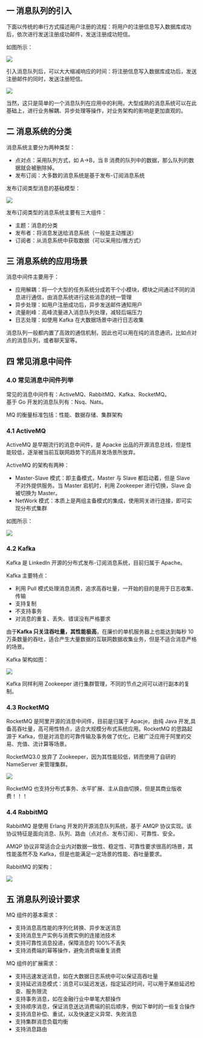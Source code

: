 ## 一 消息队列的引入

下面以传统的串行方式描述用户注册的流程：将用户的注册信息写入数据库成功后，依次进行发送注册成功邮件，发送注册成功短信。

如图所示：

![](../images/mq/mq-00-1.png)

引入消息队列后，可以大大缩减响应的时间：将注册信息写入数据库成功后，发送注册邮件的同时，发送注册短信。

![](../images/mq/mq-00-2.png)

当然，这只是简单的一个消息队列在应用中的利用。大型成熟的消息系统可以在此基础上，进行业务解耦、异步处理等操作，对业务架构的影响是更加直观的。

## 二 消息系统的分类

消息系统主要分为两种类型：

- 点对点：采用队列方式，如 A->B，当 B 消费的队列中的数据，那么队列的数据就会被删除掉。
- 发布订阅：大多数的消息系统是基于发布-订阅消息系统

发布订阅类型消息的基础模型：

![](../images/mq/mq-00-3.svg)

发布订阅类型的消息系统主要有三大组件：

- 主题：消息的分类
- 发布者：将消息发送给消息系统（一般是主动推送）
- 订阅者：从消息系统中获取数据（可以采用拉/推方式）

## 三 消息系统的应用场景

消息中间件主要用于：

- 应用解耦：将一个大型的任务系统分成若干个小模块，模块之间通过不同的消息进行通信，由消息系统进行这些消息的统一管理
- 异步处理：如用户注册成功后，异步发送邮件通知用户
- 流量削峰：高峰流量进入消息队列处理，减轻后端压力
- 日志处理：如使用 Kafka 在大数据场景中进行日志收集

消息队列一般都内置了高效的通信机制，因此也可以用在纯的消息通讯，比如点对点的消息队列，或者聊天室等。

## 四 常见消息中间件

### 4.0 常见消息中间件列举

常见的消息中间件有：ActiveMQ、RabbitMQ、Kafka、RocketMQ。  
基于 Go 开发的消息队列有：Nsq、Nats。

MQ 的衡量标准包括：性能、数据存储、集群架构

### 4.1 ActiveMQ

ActiveMQ 是早期流行的消息中间件，是 Apacke 出品的开源消息总线，但是性能较低，逐渐被当前互联网趋势下的高并发场景所放弃。

ActiveMQ 的架构有两种：

- Master-Slave 模式：即主备模式，Master 与 Slave 都启动着，但是 Slave 不对外提供服务。当 Master 宕机时，利用 Zookeeper 进行切换，Slave 会被切换为 Master。
- NetWork 模式：本质上是两组主备模式的集成，使用网关进行连接，即可实现分布式集群

如图所示：

![](../images/mq/mq-01.png)

### 4.2 Kafka

Kafka 是 LinkedIn 开源的分布式发布-订阅消息系统，目前归属于 Apache。

Kafka 主要特点：

- 利用 Pull 模式处理消息消费，追求高吞吐量，一开始的目的是用于日志收集、传输
- 支持复制
- 不支持事务
- 对消息的重复、丢失、错误没有严格要求

由于**Kafka 只关注吞吐量，其性能极高**，在廉价的单机服务器上也能达到每秒 10 万条数量的吞吐，适合产生大量数据的互联网数据收集业务，但是不适合消息严格的场景。

Kafka 架构如图：

![](../images/mq/mq-02.png)

Kafka 同样利用 Zookeeper 进行集群管理，不同的节点之间可以进行副本的复制。

### 4.3 RocketMQ

RocketMQ 是阿里开源的消息中间件，目前是归属于 Apacje，由纯 Java 开发,具备高吞吐量，高可用性特点，适合大规模分布式系统应用。RocketMQ 的思路起源于 Kafka，但是对消息的可靠传输及事务做了优化，已被广泛应用于阿里的交易、充值、流计算等场景。

RocketMQ3.0 放弃了 Zookeeper，因为其性能较低，转而使用了自研的 NameServer 来管理集群。

![](../images/mq/mq-03.png)

RocketMQ 也支持分布式事务、水平扩展、主从自由切换，但是其商业版收费！！！

### 4.4 RabbitMQ

RabbitMQ 是使用 Erlang 开发的开源消息队列系统，基于 AMQP 协议实现。该协议特征是面向消息、队列、路由（点对点、发布订阅）、可靠性、安全。

AMQP 协议非常适合企业内对数据一致性、稳定性、可靠性要求很高的场景，其性能虽然不及 Kafka，但是也能满足一定场景的性能、吞吐量要求。

RabbitMQ 的架构：

![](../images/mq/mq-04.png)

## 五 消息队列设计要求

MQ 组件的基本需求：

- 支持消息高性能的序列化转换、异步发送消息
- 支持消息生产实例与消费实例的连接池技术
- 支持可靠性消息投递，保障消息的 100%不丢失
- 支持消费端的幂等操作，避免消费端重复消费

MQ 组件的扩展需求：

- 支持迅速发送消息，如在大数据日志系统中可以保证高吞吐量
- 支持延迟消息模式：消息可以延迟发送，指定延迟时间，可以用于某些延迟检查、服务限流
- 支持事务消息，如在金融行业中单笔大额操作
- 支持顺序消息，保证消息送达消费端的前后顺序，例如下单时的一些复合操作
- 支持消息补偿、重试，以及快速定义异常、失败消息
- 支持集群消息负载均衡
- 支持消息路由
